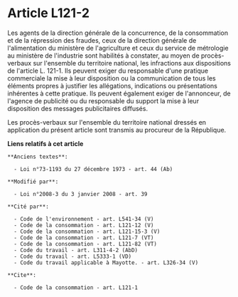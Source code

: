 # Article L121-2

Les agents de la direction générale de la concurrence, de la consommation et de la répression des fraudes, ceux de la
direction générale de l'alimentation du ministère de l'agriculture et ceux du service de métrologie au ministère de
l'industrie sont habilités à constater, au moyen de procès-verbaux sur l'ensemble du territoire national, les infractions aux
dispositions de l'article L. 121-1. Ils peuvent exiger du responsable d'une pratique commerciale la mise à leur disposition
ou la communication de tous les éléments propres à justifier les allégations, indications ou présentations inhérentes à cette
pratique. Ils peuvent également exiger de l'annonceur, de l'agence de publicité ou du responsable du support la mise à leur
disposition des messages publicitaires diffusés.

Les procès-verbaux sur l'ensemble du territoire national dressés en application du présent article sont transmis au procureur
de la République.

**Liens relatifs à cet article**

	**Anciens textes**:

	  - Loi n°73-1193 du 27 décembre 1973 - art. 44 (Ab)

	**Modifié par**:

	  - Loi n°2008-3 du 3 janvier 2008 - art. 39

	**Cité par**:

	  - Code de l'environnement - art. L541-34 (V)
	  - Code de la consommation - art. L121-12 (V)
	  - Code de la consommation - art. L121-15-3 (V)
	  - Code de la consommation - art. L121-7 (VT)
	  - Code de la consommation - art. L121-82 (VT)
	  - Code du travail - art. L311-4-2 (AbD)
	  - Code du travail - art. L5333-1 (VD)
	  - Code du travail applicable à Mayotte. - art. L326-34 (V)

	**Cite**:

	  - Code de la consommation - art. L121-1
